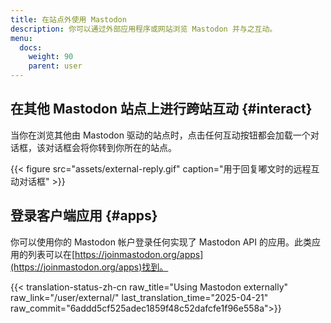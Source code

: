```yaml
---
title: 在站点外使用 Mastodon
description: 你可以通过外部应用程序或网站浏览 Mastodon 并与之互动。
menu:
  docs:
    weight: 90
    parent: user
---
```


## 在其他 Mastodon 站点上进行跨站互动 {#interact}

当你在浏览其他由 Mastodon 驱动的站点时，点击任何互动按钮都会加载一个对话框，该对话框会将你转到你所在的站点。

{{< figure src="assets/external-reply.gif" caption="用于回复嘟文时的远程互动对话框" >}}

## 登录客户端应用 {#apps}

你可以使用你的 Mastodon 帐户登录任何实现了 Mastodon API 的应用。此类应用的列表可以在[https://joinmastodon.org/apps](https://joinmastodon.org/apps)找到。

{{< translation-status-zh-cn raw_title="Using Mastodon externally" raw_link="/user/external/" last_translation_time="2025-04-21" raw_commit="6addd5cf525adec1859f48c52dafcfe1f96e558a">}}
